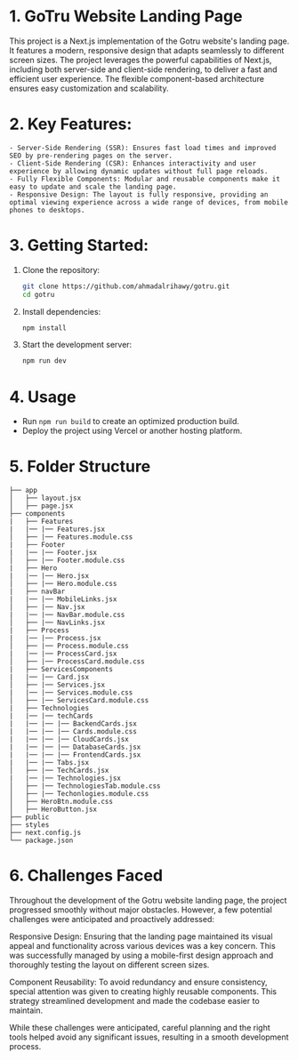 # 1. GoTru Website Landing Page

This project is a Next.js implementation of the Gotru website's landing page. It features a modern, responsive design that adapts seamlessly to different screen sizes. The project leverages the powerful capabilities of Next.js, including both server-side and client-side rendering, to deliver a fast and efficient user experience. The flexible component-based architecture ensures easy customization and scalability.

# 2. Key Features:

    - Server-Side Rendering (SSR): Ensures fast load times and improved SEO by pre-rendering pages on the server.
    - Client-Side Rendering (CSR): Enhances interactivity and user experience by allowing dynamic updates without full page reloads.
    - Fully Flexible Components: Modular and reusable components make it easy to update and scale the landing page.
    - Responsive Design: The layout is fully responsive, providing an optimal viewing experience across a wide range of devices, from mobile phones to desktops.

# 3. Getting Started:

1. Clone the repository:
   ```bash
   git clone https://github.com/ahmadalrihawy/gotru.git
   cd gotru
   ```
2. Install dependencies:
   ```bash
   npm install
   ```
3. Start the development server:
   ```bash
   npm run dev
   ```

# 4. Usage

- Run `npm run build` to create an optimized production build.
- Deploy the project using Vercel or another hosting platform.

# 5. Folder Structure

```plaintext
├── app
│   ├── layout.jsx
│   ├── page.jsx
├── components
|   ├── Features
|   |── |── Features.jsx
│   ├── |── Features.module.css
|   ├── Footer
|   |── |── Footer.jsx
│   ├── |── Footer.module.css
|   ├── Hero
|   |── |── Hero.jsx
│   ├── |── Hero.module.css
|   ├── navBar
|   |── |── MobileLinks.jsx
│   ├── |── Nav.jsx
|   |── |── NavBar.module.css
│   ├── |── NavLinks.jsx
|   ├── Process
|   |── |── Process.jsx
│   ├── |── Process.module.css
|   |── |── ProcessCard.jsx
│   ├── |── ProcessCard.module.css
|   ├── ServicesComponents
|   |── |── Card.jsx
│   ├── |── Services.jsx
|   |── |── Services.module.css
│   ├── |── ServicesCard.module.css
|   ├── Technologies
|   |── |── techCards
|   |── |── |── BackendCards.jsx
|   |── |── |── Cards.module.css
|   |── |── |── CloudCards.jsx
|   |── |── |── DatabaseCards.jsx
|   |── |── |── FrontendCards.jsx
|   |── |── Tabs.jsx
│   ├── |── TechCards.jsx
|   |── |── Technologies.jsx
│   ├── |── TechnologiesTab.module.css
│   ├── |── Techonlogies.module.css
│   ├── HeroBtn.module.css
│   ├── HeroButton.jsx
├── public
├── styles
├── next.config.js
└── package.json
```

# 6. Challenges Faced

Throughout the development of the Gotru website landing page, the project progressed smoothly without major obstacles. However, a few potential challenges were anticipated and proactively addressed:

Responsive Design: Ensuring that the landing page maintained its visual appeal and functionality across various devices was a key concern. This was successfully managed by using a mobile-first design approach and thoroughly testing the layout on different screen sizes.

Component Reusability: To avoid redundancy and ensure consistency, special attention was given to creating highly reusable components. This strategy streamlined development and made the codebase easier to maintain.

While these challenges were anticipated, careful planning and the right tools helped avoid any significant issues, resulting in a smooth development process.
